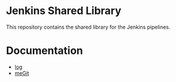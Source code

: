 # Jenkins Shared Library
This repository contains the shared library for the Jenkins pipelines.

# Documentation

- [log](vars/log.txt)
- [meGit](vars/meGit.md)